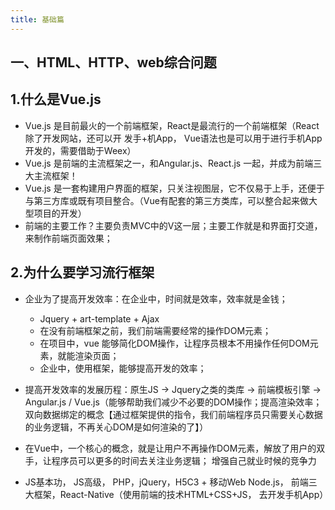 ```yaml
---
title: 基础篇
---
```

## 一、HTML、HTTP、web综合问题

## 1.什么是Vue.js
+ Vue.js 是目前最火的一个前端框架，React是最流行的一个前端框架（React除了开发网站，还可以开 发手+机App， Vue语法也是可以用于进行手机App开发的，需要借助于Weex）
+ Vue.js 是前端的主流框架之一，和Angular.js、React.js 一起，并成为前端三大主流框架！
+ Vue.js 是一套构建用户界面的框架，只关注视图层，它不仅易于上手，还便于与第三方库或既有项目整合。（Vue有配套的第三方类库，可以整合起来做大型项目的开发）
+ 前端的主要工作？主要负责MVC中的V这一层；主要工作就是和界面打交道，来制作前端页面效果；

## 2.为什么要学习流行框架

+  企业为了提高开发效率：在企业中，时间就是效率，效率就是金钱；
    -   Jquery + art-template + Ajax
    -  在没有前端框架之前，我们前端需要经常的操作DOM元素；
    -   在项目中，vue 能够简化DOM操作，让程序员根本不用操作任何DOM元素，就能渲染页面；
    -  企业中，使用框架，能够提高开发的效率；
+ 提高开发效率的发展历程：原生JS -> Jquery之类的类库 -> 前端模板引擎 -> Angular.js / Vue.js（能够帮助我们减少不必要的DOM操作；提高渲染效率；双向数据绑定的概念【通过框架提供的指令，我们前端程序员只需要关心数据的业务逻辑，不再关心DOM是如何渲染的了】）
+    在Vue中，一个核心的概念，就是让用户不再操作DOM元素，解放了用户的双手，让程序员可以更多的时间去关注业务逻辑；
    增强自己就业时候的竞争力
    
 +  JS基本功， JS高级， PHP，jQuery，H5C3 + 移动Web
    Node.js， 前端三大框架，React-Native（使用前端的技术HTML+CSS+JS， 去开发手机App）
